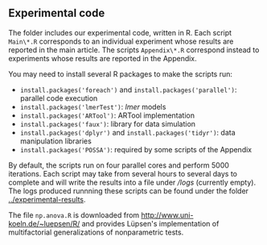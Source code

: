 ## Experimental code

The folder includes our experimental code, written in R. Each script ``Main\*.R`` corresponds to an individual experiment whose results are reported in the main article. The scripts ``Appendix\*.R`` correspond instead to experiments whose results are reported in the Appendix. 

You may need to install several R packages to make the scripts run: 

- ``install.packages('foreach')`` and  ``install.packages('parallel')``: parallel code execution
- ``install.packages('lmerTest')``: *lmer* models
- ``install.packages('ARTool')``: ARTool implementation
- ``install.packages('faux')``: library for data simulation
- ``install.packages('dplyr')`` and ``install.packages('tidyr')``: data manipulation libraries
- ``install.packages('POSSA')``: required by some scripts of the Appendix

By default, the scripts run on four parallel cores and perform 5000 iterations. Each script may take from several hours to several days to complete and will write the results into a file under */logs* (currently empty). The logs produced runnning these scripts can be found under the folder [../experimental-results](../experimental-results/).

The file ``np.anova.R`` is downloaded from http://www.uni-koeln.de/~luepsen/R/ and provides Lüpsen's implementation of  multifactorial generalizations of nonparametric tests.
